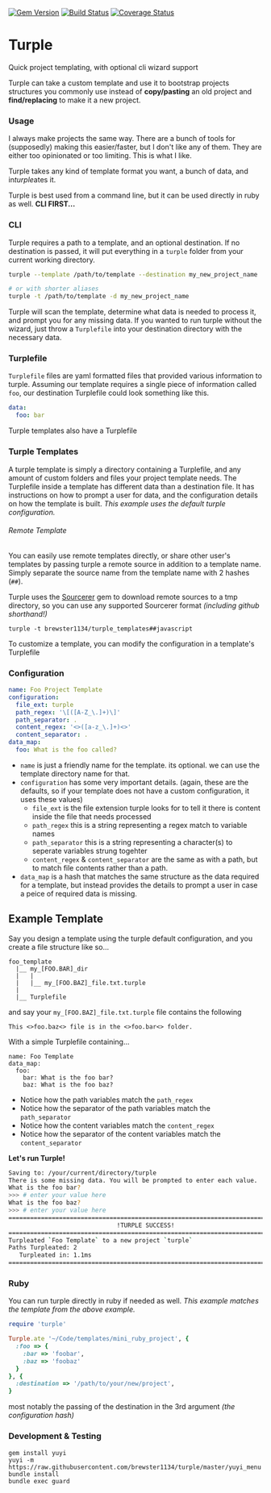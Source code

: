 [![Gem Version](https://badge.fury.io/rb/turple.svg)](http://badge.fury.io/rb/turple)
[![Build Status](https://travis-ci.org/brewster1134/turple.svg?branch=master)](https://travis-ci.org/brewster1134/turple)
[![Coverage Status](https://coveralls.io/repos/brewster1134/turple/badge.png)](https://coveralls.io/r/brewster1134/turple)

# Turple
Quick project templating, with optional cli wizard support

Turple can take a custom template and use it to bootstrap projects structures you commonly use instead of **copy/pasting** an old project and **find/replacing** to make it a new project.

### Usage

I always make projects the same way. There are a bunch of tools for (supposedly) making this easier/faster, but I don't like any of them. They are either too opinionated or too limiting. This is what I like.

Turple takes any kind of template format you want, a bunch of data, and in*turple*ates it.

Turple is best used from a command line, but it can be used directly in ruby as well. **CLI FIRST...**

### CLI

Turple requires a path to a template, and an optional destination. If no destination is passed, it will put everything in a `turple` folder from your current working directory.

```sh
turple --template /path/to/template --destination my_new_project_name

# or with shorter aliases
turple -t /path/to/template -d my_new_project_name
```

Turple will scan the template, determine what data is needed to process it, and prompt you for any missing data. If you wanted to run turple without the wizard, just throw a `Turplefile` into your destination directory with the necessary data.

### Turplefile

`Turplefile` files are yaml formatted files that provided various information to turple. Assuming our template requires a single piece of information called `foo`, our destination Turplefile could look something like this.

```yaml
data:
  foo: bar
```

Turple templates also have a Turplefile

### Turple Templates

A turple template is simply a directory containing a Turplefile, and any amount of custom folders and files your project template needs. The Turplefile inside a template has different data than a destination file. It has instructions on how to prompt a user for data, and the configuration details on how the template is built. _This example uses the default turple configuration._

###### Remote Template
You can easily use remote templates directly, or share other user's templates by passing turple a remote source in addition to a template name. Simply separate the source name from the template name with 2 hashes (`##`).

Turple uses the [Sourcerer](https://github.com/brewster1134/sourcerer) gem to download remote sources to a tmp directory, so you can use any supported Sourcerer format *(including github shorthand!)*

```
turple -t brewster1134/turple_templates##javascript
```

To customize a template, you can modify the configuration in a template's Turplefile

### Configuration

```yaml
name: Foo Project Template
configuration:
  file_ext: turple
  path_regex: '\[([A-Z_\.]+)\]'
  path_separator: .
  content_regex: '<>([a-z_\.]+)<>'
  content_separator: .
data_map:
  foo: What is the foo called?
```

* `name` is just a friendly name for the template. its optional. we can use the template directory name for that.
* `configuration` has some very important details. (again, these are the defaults, so if your template does not have a custom configuration, it uses these values)
  * `file_ext` is the file extension turple looks for to tell it there is content inside the file that needs processed
  * `path_regex` this is a string representing a regex match to variable names
  * `path_separator` this is a string representing a character(s) to seperate variables strung togehter
  * `content_regex` & `content_separator` are the same as with a path, but to match file contents rather than a path.
* `data_map` is a hash that matches the same structure as the data required for a template, but instead provides the details to prompt a user in case a peice of required data is missing.

## Example Template

Say you design a template using the turple default configuration, and you create a file structure like so...
```
foo_template
  |__ my_[FOO.BAR]_dir
  |   |
  |   |__ my_[FOO.BAZ]_file.txt.turple
  |
  |__ Turplefile
```

and say your `my_[FOO.BAZ]_file.txt.turple` file contains the following
```
This <>foo.baz<> file is in the <>foo.bar<> folder.
```

With a simple Turplefile containing...
```
name: Foo Template
data_map:
  foo:
    bar: What is the foo bar?
    baz: What is the foo baz?
```

* Notice how the path variables match the `path_regex`
* Notice how the separator of the path variables match the `path_separator`
* Notice how the content variables match the `content_regex`
* Notice how the separator of the content variables match the `content_separator`

**Let's run Turple!**
```sh
Saving to: /your/current/directory/turple
There is some missing data. You will be prompted to enter each value.
What is the foo bar?
>>> # enter your value here
What is the foo baz?
>>> # enter your value here
================================================================================
                              !TURPLE SUCCESS!
================================================================================
Turpleated `Foo Template` to a new project `turple`
Paths Turpleated: 2
   Turpleated in: 1.1ms
================================================================================
```

### Ruby
You can run turple directly in ruby if needed as well. _This example matches the template from the above example._

```ruby
require 'turple'

Turple.ate '~/Code/templates/mini_ruby_project', {
  :foo => {
    :bar => 'foobar',
    :baz => 'foobaz'
  }
}, {
  :destination => '/path/to/your/new/project',
}
```

most notably the passing of the destination in the 3rd argument _(the configuration hash)_

### Development & Testing
```shell
gem install yuyi
yuyi -m https://raw.githubusercontent.com/brewster1134/turple/master/yuyi_menu
bundle install
bundle exec guard
```
